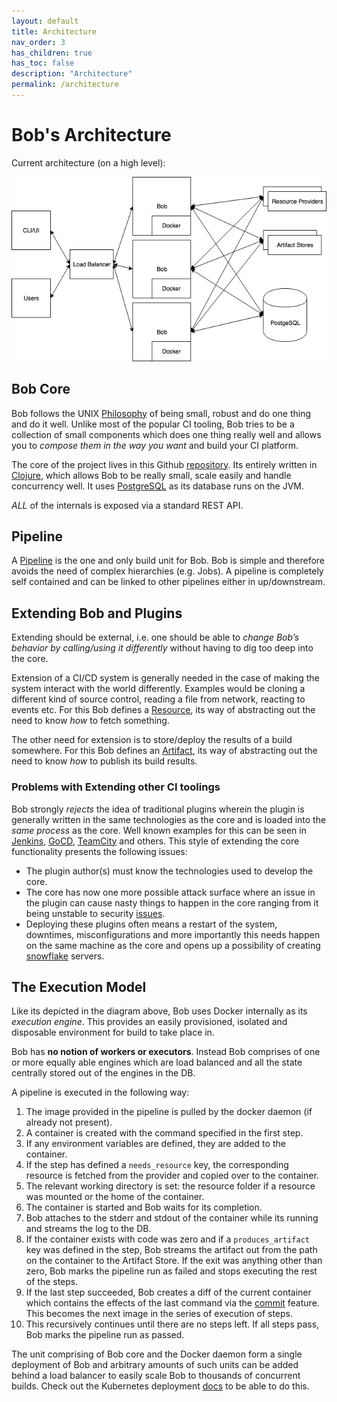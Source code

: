 ```yaml
---
layout: default
title: Architecture
nav_order: 3
has_children: true
has_toc: false
description: "Architecture"
permalink: /architecture
---
```


# Bob's Architecture

Current architecture (on a high level):

<img src="./diagrams/bob-arch.png">

## Bob Core

Bob follows the UNIX [Philosophy](https://en.wikipedia.org/wiki/Unix_philosophy)
of being small, robust and do one thing and do it well. Unlike most of the popular
CI tooling, Bob tries to be a collection of small components which does
one thing really well and allows you to _compose them in the way you want_
and build your CI platform.

The core of the project lives in this Github [repository](https://github.com/bob-cd/bob). Its entirely written in [Clojure](https://clojure.org/), which allows Bob to be really small, scale easily and handle concurrency well. It uses [PostgreSQL](https://www.postgresql.org/) as its database runs on the JVM.

_ALL_ of the internals is exposed via a standard REST API.

## Pipeline

A [Pipeline](./concepts/pipeline) is the one and only build unit for Bob. Bob is simple and therefore avoids the need of complex hierarchies (e.g. Jobs). A pipeline is completely self contained and can be linked to other pipelines either in up/downstream.

## Extending Bob and Plugins

Extending should be external, i.e. one should be able to _change Bob’s behavior by calling/using it differently_ without having to dig too deep into the core.

Extension of a CI/CD system is generally needed in the case of making the system interact with the world differently. Examples would be cloning a different kind of source control, reading a file from network, reacting to events etc. For this Bob defines a [Resource](./concepts/resource), its way of abstracting out the need to know _how_ to fetch something.

The other need for extension is to store/deploy the results of a build somewhere. For this Bob defines an [Artifact](./concepts/artifact), its way of abstracting out the need to know _how_ to publish its build results.

### Problems with Extending other CI toolings

Bob strongly _rejects_ the idea of traditional plugins wherein the plugin is generally written in the same technologies as the core and is loaded into the _same process_ as the core. Well known examples for this can be seen in [Jenkins](https://wiki.jenkins.io/display/JENKINS/Plugin+tutorial), [GoCD](https://developer.gocd.org/current/writing_go_plugins/overview.html), [TeamCity](https://www.jetbrains.com/help/docs/teamcity/getting-started-with-plugin-development.html) and others. This style of extending the core functionality presents the following issues:
- The plugin author(s) must know the technologies used to develop the core.
- The core has now one more possible attack surface where an issue in the plugin can cause nasty things to happen in the core ranging from it being unstable to security [issues](https://www.cvedetails.com/vulnerability-list/vendor_id-15865/product_id-34004/Jenkins-Jenkins.html).
- Deploying these plugins often means a restart of the system, downtimes, misconfigurations and more importantly this needs happen on the same machine as the core and opens up a possibility of creating [snowflake](https://martinfowler.com/bliki/SnowflakeServer.html) servers.

## The Execution Model

Like its depicted in the diagram above, Bob uses Docker internally as its _execution engine_. This provides an easily provisioned, isolated and disposable environment for build to take place in.

Bob has **no notion of workers or executors**. Instead Bob comprises of one or more equally able engines which are load balanced and all the state centrally stored out of the engines in the DB.

A pipeline is executed in the following way:
1. The image provided in the pipeline is pulled by the docker daemon (if already not present).
2. A container is created with the command specified in the first step.
3. If any environment variables are defined, they are added to the container.
4. If the step has defined a `needs_resource` key, the corresponding resource is fetched from the provider and copied over to the container.
5. The relevant working directory is set: the resource folder if a resource was mounted or the home of the container.
6. The container is started and Bob waits for its completion.
7. Bob attaches to the stderr and stdout of the container while its running and streams the log to the DB.
8. If the container exists with code was zero and if a `produces_artifact` key was defined in the step, Bob streams the artifact out from the path on the container to the Artifact Store. If the exit was anything other than zero, Bob marks the pipeline run as failed and stops executing the rest of the steps.
9. If the last step succeeded, Bob creates a diff of the current container which contains the effects of the last command via the [commit](https://docs.docker.com/engine/reference/commandline/commit/) feature. This becomes the next image in the series of execution of steps.
10. This recursively continues until there are no steps left. If all steps pass, Bob marks the pipeline run as passed.

The unit comprising of Bob core and the Docker daemon form a single deployment of Bob and arbitrary amounts of such units can be added behind a load balancer to easily scale Bob to thousands of concurrent builds. Check out the Kubernetes deployment [docs](./installation#deploying-on-an-actual-kubernetes-cluster) to be able to do this.
